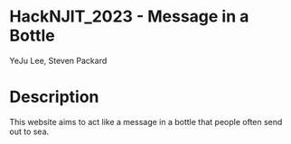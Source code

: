 # HackNJIT_2023 - Message in a Bottle
YeJu Lee, Steven Packard

# Description
This website aims to act like a message in a bottle that people often send out to sea.